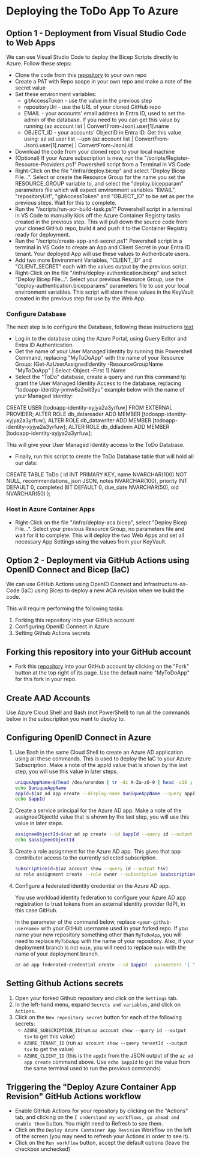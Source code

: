 # Deploying the ToDo App To Azure

## Option 1 - Deployment from Visual Studio Code to Web Apps

We can use Visual Studio Code to deploy the Bicep Scripts directly to Azure. Follow these steps:

* Clone the code from this [repository](https://github.com/ahems/MyToDoApp) to your own repo
* Create a PAT with Repo scope in your own repo and make a note of the secret value
* Set these environment variables:
  * gitAccessToken - use the value in the previous step
  * repositoryUrl - use the URL of your cloned GitHub repo
  * EMAIL - your accounts' email address in Entra ID, used to set the admin of the database. If you need to you can get this value by running (az account list | ConvertFrom-Json).user[1].name
  * OBJECT_ID - your accounts' ObjectID in Entra ID. Get this value using: az ad user list --upn (az account list | ConvertFrom-Json).user[1].name) | ConvertFrom-Json).id
* Download the code from your cloned repo to your local machine
* (Optional) If your Azure subscription is new, run the "/scripts/Register-Resource-Providers.ps1" Powershell script from a Terminal in VS Code
* Right-Click on the file "/infra/deploy.bicep" and select "Deploy Bicep File...". Select or create the Resource Group for the name you set the RESOURCE_GROUP variable to, and select the "deploy.bicepparam" parameters file which will expect environment variables "EMAIL", "repositoryUrl", "gitAccessToken" and "OBJECT_ID" to be set as per the previous steps. Wait for this to complete.
* Run the "/scripts/run-acr-build-task.ps1" Powershell script in a terminal in VS Code to manually kick off the Azure Container Registry tasks created in the previous step. This will pull down the source code from your cloned GitHub repo, build it and push it to the Container Registry ready for deployment.
* Run the "/scripts/create-app-and-secret.ps1" Powershell script in a terminal in VS Code to create an App and Client Secret in your Entra ID tenant. Your deployed App will use these values to Authenticate users.
* Add two more Environment Variables, "CLIENT_ID" and "CLIENT_SECRET" each with the values output by the previous script.
* Right-Click on the file "/infra/deploy-authentication.bicep" and select "Deploy Bicep File...". Select your previous Resource Group, use the "deploy-authentication.bicepparams" parameters file to use your local environment variables. This script will store these values in the KeyVault created in the previous step for use by the Web App.

### Configure Database

The next step is to configure the Database, following these instructions [text](https://learn.microsoft.com/en-us/azure/app-service/tutorial-connect-msi-sql-database)

* Log in to the database using the Azure Portal, using Query Editor and Entra ID Authentication.
* Get the name of your User Managed Identity by running this Powershell Command, replacing "MyToDoApp" with the name of your Resource Group: (Get-AzUserAssignedIdentity -ResourceGroupName "MyToDoApp" | Select-Object -First 1).Name
* Select the "ToDo" database, create a query and run this command tp grant the User Managed Identity Access to the database, replacing "todoapp-identity-jvmw6a2wit3yu" example below with the name of your Managed Identity:

CREATE USER [todoapp-identity-xyjya2a3yrfuw] FROM EXTERNAL PROVIDER;
ALTER ROLE db_datareader ADD MEMBER [todoapp-identity-xyjya2a3yrfuw];
ALTER ROLE db_datawriter ADD MEMBER [todoapp-identity-xyjya2a3yrfuw];
ALTER ROLE db_ddladmin ADD MEMBER [todoapp-identity-xyjya2a3yrfuw];

This will give your User Managed Identity access to the ToDo Database.

* Finally, run this script to create the ToDo Database table that will hold all our data:

CREATE TABLE ToDo (
    id INT PRIMARY KEY,
    name NVARCHAR(100) NOT NULL,
    recommendations_json JSON,
    notes NVARCHAR(100),
    priority INT DEFAULT 0,
    completed BIT DEFAULT 0,
    due_date NVARCHAR(50),
    oid NVARCHAR(50)
);

### Host in Azure Container Apps

* Right-Click on the file "/infra/deploy-aca.bicep", select "Deploy Bicep File...". Select your previous Resource Group, no parameters file and wait for it to complete. This will deploy the two Web Apps and set all necessary App Settings using the values from your KeyVault.

## Option 2 - Deployment via GitHub Actions using OpenID Connect and Bicep (IaC)

We can use GitHub Actions using OpenID Connect and Infrastructure-as-Code (IaC) using Bicep to deploy a new ACA revision when we build the code.

This will require performing the following tasks:

1. Forking this repository into your GitHub account
2. Configuring OpenID Connect in Azure
3. Setting Github Actions secrets

## Forking this repository into your GitHub account

* Fork this [repository](https://github.com/ahems/MyToDoApp) into your GitHub account by clicking on the "Fork" button at the top right of its page. Use the default name "MyToDoApp" for this fork in your repo.

## Create AAD Accounts

Use Azure Cloud Shell and Bash (not PowerShell) to run all the commands below in the subscription you want to deploy to.

## Configuring OpenID Connect in Azure

1. Use Bash in the same Cloud Shell to create an Azure AD application using all these commands. This is used to deploy the IaC to your Azure Subscription. Make a note of the appId value that is shown by the last step, you will use this value in later steps.

   ```bash
   uniqueAppName=$(head /dev/urandom | tr -dc A-Za-z0-9 | head -c10 ; echo '')
   echo $uniqueAppName
   appId=$(az ad app create --display-name $uniqueAppName --query appId --output tsv)
   echo $appId
   ```

2. Create a service principal for the Azure AD app. Make a note of the assigneeObjectId value that is shown by the last step, you will use this value in later steps.

   ```bash
   assigneeObjectId=$(az ad sp create --id $appId --query id --output tsv)
   echo $assigneeObjectId 
   ```

3. Create a role assignment for the Azure AD app. This gives that app contributor access to the currently selected subscription.

   ```bash
   subscriptionId=$(az account show --query id --output tsv)
   az role assignment create --role owner --subscription $subscriptionId --assignee-object-id  $assigneeObjectId --assignee-principal-type ServicePrincipal --scope /subscriptions/$subscriptionId
   ```

4. Configure a federated identity credential on the Azure AD app.

   You use workload identity federation to configure your Azure AD app registration to trust tokens from an external identity provider (IdP), in this case GitHub.

   In the parameter of the command below, replace `<your-github-username>` with your GitHub username used in your forked repo. If you name your new repository something other than `MyToDoApp`, you will need to replace `MyToDoApp` with the name of your repository. Also, if your deployment branch is not `main`, you will need to replace `main` with the name of your deployment branch.

   ```bash
   az ad app federated-credential create --id $appId --parameters '{ "name": "gha-oidc", "issuer": "https://token.actions.githubusercontent.com",  "subject": "repo:<your-github-username>/MyToDoApp:ref:refs/heads/main", "audiences": ["api://AzureADTokenExchange"], "description": "Workload Identity for MyToDoApp" }'
   ```

## Setting Github Actions secrets

1. Open your forked Github repository and click on the `Settings` tab.
2. In the left-hand menu, expand `Secrets and variables`, and click on `Actions`.
3. Click on the `New repository secret` button for each of the following secrets:
   * `AZURE_SUBSCRIPTION_ID`(run `az account show --query id --output tsv` to get this value)
   * `AZURE_TENANT_ID` (run `az account show --query tenantId --output tsv` to get the value)
   * `AZURE_CLIENT_ID` (this is the `appId` from the JSON output of the `az ad app create` command above. Use `echo $appId` to get the value from the same terminal used to run the previous commands)

## Triggering the "Deploy Azure Container App Revision" GitHub Actions workflow

* Enable GitHub Actions for your repository by clicking on the "Actions" tab, and clicking on the `I understand my workflows, go ahead and enable them` button. You might need to Refresh to see them.
* Click on the `Deploy Azure Container App Revision` Workflow on the left of the screen (you may need to refresh your Actions in order to see it).
* Click on the `Run workflow` button, accept the default options (leave the checkbox unchecked)